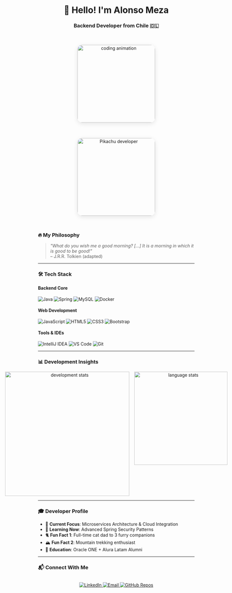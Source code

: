<h1 align="center">👋 Hello! I'm Alonso Meza</h1>
<h3 align="center">Backend Developer from Chile 🇨🇱</h3>

###

<div align="center" style="display: flex; flex-wrap: wrap; justify-content: center; gap: 50px; align-items: center; margin: 2rem 0; padding: 20px">
  <div style="position: relative; border-radius: 15px; overflow: hidden; box-shadow: 0 4px 15px rgba(0,0,0,0.1); transition: all 0.3s ease;" 
       onmouseover="this.style.transform='translateY(-10px)'; this.style.boxShadow='0 8px 25px rgba(0,0,0,0.2)'" 
       onmouseout="this.style.transform='translateY(0)'; this.style.boxShadow='0 4px 15px rgba(0,0,0,0.1)'">
    <a href="https://github.com/AlonsoMeza-X">
      <img src="https://e.rpp-noticias.io/medium/2016/08/05/212312qrfgif.gif" width="250" alt="coding animation" style="display: block"/>
    </a>
  </div>

  <div style="position: relative; border-radius: 15px; overflow: hidden; box-shadow: 0 4px 15px rgba(0,0,0,0.1); transition: all 0.3s ease;" 
       onmouseover="this.style.transform='translateY(-10px)'; this.style.boxShadow='0 8px 25px rgba(0,0,0,0.2)'" 
       onmouseout="this.style.transform='translateY(0)'; this.style.boxShadow='0 4px 15px rgba(0,0,0,0.1)'">
    <a href="https://www.linkedin.com/in/alonso-javier-meza-ercoli">
      <img src="https://preview.redd.it/azuzouc9ix1a1.jpg?width=640&crop=smart&auto=webp&s=a08499e357a4c44233ab9ceeba9858370cd4d1e4" width="250" alt="Pikachu developer" style="display: block"/>
    </a>
  </div>
</div>

###

### 🔥 **My Philosophy**
> *"What do you wish me a good morning? [...] It is a morning in which it is good to be good!"*  
> – J.R.R. Tolkien (adapted)

---

### 🛠 **Tech Stack**

#### **Backend Core**
![Java](https://img.shields.io/badge/-Java-007396?logo=java&logoColor=white&style=flat)
![Spring](https://img.shields.io/badge/-Spring-6DB33F?logo=spring&logoColor=white&style=flat)
![MySQL](https://img.shields.io/badge/-MySQL-4479A1?logo=mysql&logoColor=white&style=flat)
![Docker](https://img.shields.io/badge/-Docker-2496ED?logo=docker&logoColor=white&style=flat)

#### **Web Development**
![JavaScript](https://img.shields.io/badge/-JavaScript-F7DF1E?logo=javascript&logoColor=black&style=flat)
![HTML5](https://img.shields.io/badge/-HTML5-E34F26?logo=html5&logoColor=white&style=flat)
![CSS3](https://img.shields.io/badge/-CSS3-1572B6?logo=css3&logoColor=white&style=flat)
![Bootstrap](https://img.shields.io/badge/-Bootstrap-7952B3?logo=bootstrap&logoColor=white&style=flat)

#### **Tools & IDEs**
![IntelliJ IDEA](https://img.shields.io/badge/-IntelliJ_IDEA-000000?logo=intellij-idea&logoColor=white&style=flat)
![VS Code](https://img.shields.io/badge/-VS_Code-007ACC?logo=visual-studio-code&logoColor=white&style=flat)
![Git](https://img.shields.io/badge/-Git-F05032?logo=git&logoColor=white&style=flat)

---

### 📊 **Development Insights**
<div align="center" style="display: flex; gap: 1rem; justify-content: center">
  <a href="https://github.com/AlonsoMeza-X">
    <img src="https://github-readme-stats.vercel.app/api?username=AlonsoMeza-X&show_icons=true&theme=radical&hide_border=true&count_private=true&include_all_commits=true" width="400" alt="development stats"/>
  </a>
  <a href="https://github.com/AlonsoMeza-X?tab=repositories">
    <img src="https://github-readme-stats.vercel.app/api/top-langs/?username=AlonsoMeza-X&layout=compact&theme=radical&hide_border=true&langs_count=6&hide=html,css" width="300" alt="language stats"/>
  </a>
</div>

---

### 🎓 **Developer Profile**
- 🧠 **Current Focus**: Microservices Architecture & Cloud Integration
- 🌱 **Learning Now**: Advanced Spring Security Patterns
- 🐈 **Fun Fact 1**: Full-time cat dad to 3 furry companions
- 🏔️ **Fun Fact 2**: Mountain trekking enthusiast
- 🚀 **Education**: Oracle ONE + Alura Latam Alumni

---

### 📬 **Connect With Me**
<div align="center" style="margin-top: 2rem">
  <a href="https://www.linkedin.com/in/alonso-javier-meza-ercoli" target="_blank">
    <img src="https://img.shields.io/badge/-Alonso_Meza-0A66C2?logo=linkedin&logoColor=white&style=for-the-badge" alt="LinkedIn"/>
  </a>
  <a href="mailto:a.meza.ercoli@gmail.com">
    <img src="https://img.shields.io/badge/-Email-EA4335?logo=gmail&logoColor=white&style=for-the-badge" alt="Email"/>
  </a>
  <a href="https://github.com/AlonsoMeza-X?tab=repositories">
    <img src="https://img.shields.io/badge/-My_Repositories-181717?logo=github&logoColor=white&style=for-the-badge" alt="GitHub Repos"/>
  </a>
</div>
